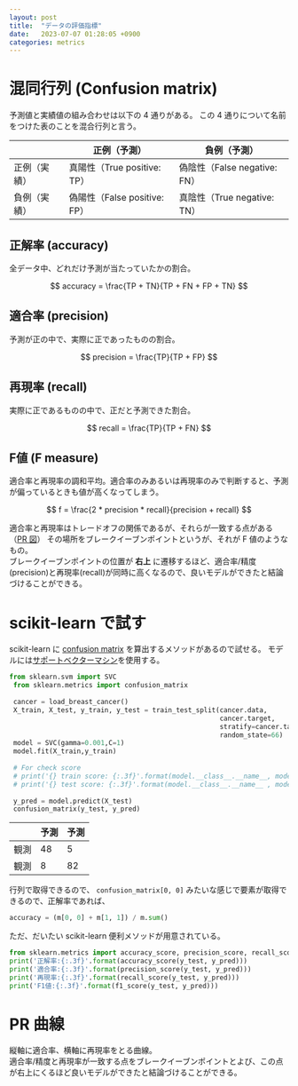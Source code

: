 ```yaml
---
layout: post
title:  "データの評価指標"
date:   2023-07-07 01:28:05 +0900
categories: metrics
---
```


# 混同行列 (Confusion matrix)

予測値と実績値の組み合わせは以下の 4 通りがある。
この 4 通りについて名前をつけた表のことを混合行列と言う。

|  | 正例（予測） | 負例（予測） |
| --- | --- | --- |
| 正例（実績） | 真陽性（True positive: TP） | 偽陰性（False negative: FN） |
| 負例（実績） | 偽陽性（False positive: FP） | 真陰性（True negative: TN） |

## 正解率 (accuracy)

全データ中、どれだけ予測が当たっていたかの割合。

$$
accuracy = \frac{TP + TN}{TP + FN + FP + TN}
$$

## 適合率 (precision)

予測が正の中で、実際に正であったものの割合。

$$
precision = \frac{TP}{TP + FP}
$$

## 再現率 (recall)

実際に正であるものの中で、正だと予測できた割合。

$$
recall = \frac{TP}{TP + FN}
$$

## F値 (F measure)

適合率と再現率の調和平均。適合率のみあるいは再現率のみで判断すると、予測が偏っているときも値が高くなってしまう。

$$
f = \frac{2 * precision * recall}{precision + recall}
$$

適合率と再現率はトレードオフの関係であるが、それらが一致する点がある（[PR 図](https://www.codexa.net/ml-evaluation-cls/)）
その場所をブレークイーブンポイントというが、それが F 値のようなもの。  
ブレークイーブンポイントの位置が **右上** に遷移するほど、適合率/精度(precision)と再現率(recall)が同時に高くなるので、良いモデルができたと結論づけることができる。

# scikit-learn で試す

scikit-learn に [confusion matrix](https://scikit-learn.org/stable/modules/generated/sklearn.metrics.confusion_matrix.html) を算出するメソッドがあるので試せる。
モデルには[サポートベクターマシン](https://scikit-learn.org/stable/modules/generated/sklearn.svm.SVC.html?highlight=svc#sklearn.svm.SVC)を使用する。

```python
from sklearn.svm import SVC
 from sklearn.metrics import confusion_matrix
 
 cancer = load_breast_cancer()
 X_train, X_test, y_train, y_test = train_test_split(cancer.data,
                                                     cancer.target,
                                                     stratify=cancer.target,
                                                     random_state=66)
 model = SVC(gamma=0.001,C=1)
 model.fit(X_train,y_train)
 
 # For check score
 # print('{} train score: {:.3f}'.format(model.__class__.__name__, model.score(X_train,y_train)))
 # print('{} test score: {:.3f}'.format(model.__class__.__name__ , model.score(X_test,y_test)))
 
 y_pred = model.predict(X_test)
 confusion_matrix(y_test, y_pred)
```

|  | 予測 | 予測 |
| --- | --- | --- |
| 観測 | 48 | 5 |
| 観測 | 8 | 82 |

行列で取得できるので、 `confusion_matrix[0, 0]` みたいな感じで要素が取得できるので、正解率であれば、

```python
accuracy = (m[0, 0] + m[1, 1]) / m.sum()
```

ただ、だいたい scikit-learn 便利メソッドが用意されている。

```python
from sklearn.metrics import accuracy_score, precision_score, recall_score, f1_score
print('正解率:{:.3f}'.format(accuracy_score(y_test, y_pred)))
print('適合率:{:.3f}'.format(precision_score(y_test, y_pred)))
print('再現率:{:.3f}'.format(recall_score(y_test, y_pred)))
print('F1値:{:.3f}'.format(f1_score(y_test, y_pred)))
```

# PR 曲線

縦軸に適合率、横軸に再現率をとる曲線。  
適合率/精度と再現率が一致する点をブレークイーブンポイントとよび、この点が右上にくるほど良いモデルができたと結論づけることができる。